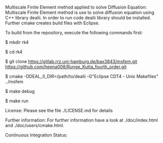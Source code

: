 ﻿Multiscale Finite Element method applied to solve Diffusion Equation: Multiscale Finite Element method is use to solve diffusion equation using C++ library dealii. In order to run code dealii library should be installed. Further cmake creates build files with Eclipse.



To build from the repository, execute the following commands first:

$ mkdir rk4

$ cd rk4

$ git clone https://gitlab.rrz.uni-hamburg.de/bax3843/msfem.git https://github.com/heena008/Runge_Kutta_fourth_order.git

$ cmake -DDEAL_II_DIR=/path/to/dealii -G"Eclipse CDT4 - Unix Makefiles" ../msfem

$ make debug

$ make run


License:
Please see the file ./LICENSE.md for details


Further information:
For further information have a look at ./doc/index.html and ./doc/users/cmake.html.

Continuous Integration Status:
